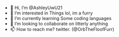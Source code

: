 - 👋 Hi, I’m @AshleyUwU21
- 👀 I’m interested in Things lol, im a furry
- 🌱 I’m currently learning Some coding languages
- 💞️ I’m looking to collaborate on litterly anything
- 📫 How to reach me? twitter. (@OrbTheFloofFurr)

<!---
AshleyUwU21/AshleyUwU21 is a ✨ special ✨ repository because its `README.md` (this file) appears on your GitHub profile.
You can click the Preview link to take a look at your changes.
--->
